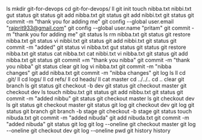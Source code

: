 ls
mkdir git-for-devops
cd git-for-devops/
ll
git init
touch nibba.txt nibbi.txt
gut status
git status
git add nibba.txt
git status
git add nibbi.txt
git status
git commit -m "thank you for adding me"
git config --global user.email "rajprit933@gmail.com"
git config --global user.name "pritam"
git commit -m "thank you for adding me"
git status
ls
rm nibba.txt 
git status
git restore nibba.txt
git status
vi nibbi.txt 
git status
git add nibbi.txt 
git status
git commit -m "added"
git status
vi nibba.txt
gut status
git status
git restore nibba.txt 
git status
cat nibba.txt 
cat nibbi.txt 
vi nibba.txt 
git status
git add nibba.txt 
git status
git commit =m "thank you nibba"
git commit -m "thank you nibba"
git status
clear
git log
vi nibba.txt
git commit -m "nibba changes"
git add nibba.txt
git commit -m "nibba changes"
git log
ls
ll
cd .git/
ll
cd logs/
ll
cd refs/
ll
cd heads/
ll
cat master 
cd ../../..
cd ..
clear
git branch
ls
git status
git checkout -b dev
git status
git checkout master
git checkout dev
ls
touch nibbu.txt
git status
git add nibbu.txt 
git status
git commit -m "added nibbu"
git status
git checkout master
ls
git checkout dev
ls
git status
git checkout master
git status
git log
git checkout dev
git log
git status
git branch
git branch -b stage
git checkout -b stage
git status
touch nibuda.txt
git commit -m "added nibuda"
git add nibuda.txt 
git commit -m "added nibuda"
git status
git log
git log --oneline
git checkout master
git log --oneline
git checkout dev
git log --oneline
pwd
git history
history
